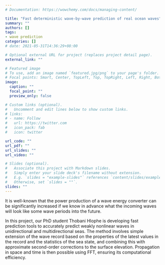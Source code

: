 ```yaml
---
# Documentation: https://wowchemy.com/docs/managing-content/

title: "Fast deterministic wave-by-wave prediction of real ocean waves"
summary: ""
authors: []
tags: 
- wave prediction
categories: []
# date: 2021-05-31T14:36:29+08:00

# Optional external URL for project (replaces project detail page).
external_link: ""

# Featured image
# To use, add an image named `featured.jpg/png` to your page's folder.
# Focal points: Smart, Center, TopLeft, Top, TopRight, Left, Right, BottomLeft, Bottom, BottomRight.
image:
  caption: ""
  focal_point: ""
  preview_only: false

# Custom links (optional).
#   Uncomment and edit lines below to show custom links.
# links:
# - name: Follow
#   url: https://twitter.com
#   icon_pack: fab
#   icon: twitter

url_code: ""
url_pdf: ""
url_slides: ""
url_video: ""

# Slides (optional).
#   Associate this project with Markdown slides.
#   Simply enter your slide deck's filename without extension.
#   E.g. `slides = "example-slides"` references `content/slides/example-slides.md`.
#   Otherwise, set `slides = ""`.
slides: ""
---
```


It is well-known that the power production of a wave energy converter can be significantly increased if we know in advance what the incoming waves will look like some wave periods into the future. 

In this project, our PhD student Thobani Hlophe is developing fast prediction tools to accurately predict weakly nonlinear waves in unidirectional and multidirectional seas. The method involves simple extension of the wave record based on the properties of the latest values in the record and the statistics of the sea state, and combining this with approximate second-order corrections to the surface elevation. Propagation in space and time is then possible using FFT, ensuring its computational efficiency.